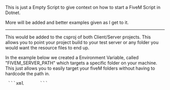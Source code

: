 This is just a Empty Script to give context on how to start a FiveM Script in Dotnet. 

More will be added and better examples given as I get to it. 


---------------------------------------

This would be added to the csproj of both Client/Server projects. 
This allows you to point your project build to your test server or any folder you would want the resource files to end up.

In the example below we created a Environment Variable, called "FIVEM_SERVER_PATH" which targets a specific folder on your machine.
This just allows you to easily target your fiveM folders without having to hardcode the path in. 
<pre> ```xml <Target Name="PostBuild" AfterTargets="PostBuildEvent"> <Exec Command="xcopy /f /r /y /i bin\Debug ..\build\client &amp;&amp; xcopy /f /r /y /i ..\resource-files ..\build" Condition="'$(Configuration)' == 'Debug'" /> <Exec Command="xcopy /f /r /y /i bin\Release ..\build\client &amp;&amp; xcopy /f /r /y /i ..\resource-files ..\build" Condition="'$(Configuration)' == 'Release'" /> <Exec Command="xcopy /f /r /y /i bin\Debug $(FIVEM_SERVER_PATH)\resources\<Script Project Name>\client &amp;&amp; xcopy /f /r /y /i ..\resource-files $(FIVEM_SERVER_PATH)\resources\<Script Project Name>\" Condition="'$(Configuration)' == 'Debug'" /> </Target> ``` </pre>
